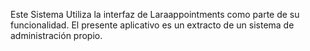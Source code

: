 Este Sistema Utiliza la interfaz de Laraappointments como parte de su funcionalidad.
El presente aplicativo es un extracto de un sistema de administración propio.
